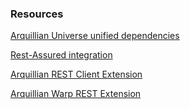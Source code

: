 

### Resources
[Arquillian Universe unified dependencies](https://github.com/arquillian/arquillian-universe-bom)

[Rest-Assured integration](http://arquillian.org/arquillian-cube/#_rest_assured_integration)

[Arquillian REST Client Extension](https://github.com/arquillian/arquillian-extension-rest/tree/master/rest-client)

[Arquillian Warp REST Extension](https://github.com/arquillian/arquillian-extension-rest/tree/master/warp-rest)

